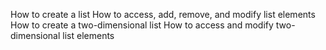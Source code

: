 How to create a list
How to access, add, remove, and modify list elements
How to create a two-dimensional list
How to access and modify two-dimensional list elements
